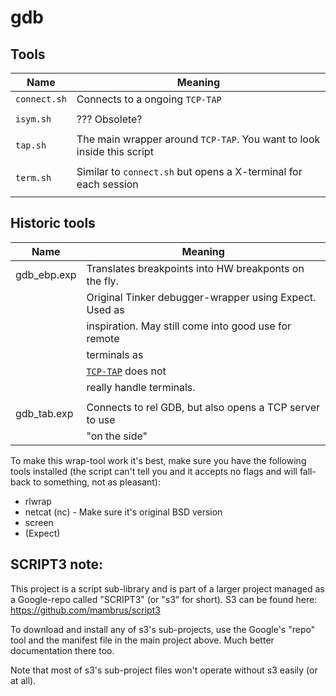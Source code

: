 gdb
=======

## Tools

| Name          | Meaning                                                    |
| ------------- | ---------------------------------------------------------- |
| `connect.sh`  | Connects to a ongoing `TCP-TAP`                            |
|               |                                                            |
| `isym.sh`     | ??? Obsolete?                                              |
|               |                                                            |
| `tap.sh`      | The main wrapper around `TCP-TAP`. You want to look inside this script |
|               |                                                            |
| `term.sh`     | Similar to `connect.sh` but opens a X-terminal for each session |
|               |                                                            |

## Historic tools

| Name          | Meaning                                                    |
| ------------- | ---------------------------------------------------------- |
| gdb_ebp.exp   | Translates breakpoints into HW breakponts on the fly.      |
|               | Original Tinker debugger-wrapper using Expect. Used as     |
|               | inspiration. May still come into good use for remote       |
|               | terminals as                                               |
|               | [`TCP-TAP`](https://github.com/mambrus/tcp_tap) does not   |
|               | really handle terminals.                                   |
|               |                                                            |
|gdb_tab.exp    |  Connects to rel GDB, but also opens a TCP server to use   |
|               |  "on the side"                                             |

To make this wrap-tool work it's best, make sure you have the following
tools installed (the script can't tell you and it accepts no flags and will
fall-back to something, not as pleasant):

* rlwrap
* netcat (nc) - Make sure it's  original BSD version
* screen
* (Expect)

SCRIPT3 note:
-------------
This project is a script sub-library and is part of a larger project managed
as a Google-repo called "SCRIPT3" (or "s3" for short). S3 can be found
here: https://github.com/mambrus/script3

To download and install any of s3's sub-projects, use the Google's "repo" tool
and the manifest file in the main project above. Much better documentation
there too.

Note that most of s3's sub-project files won't operate without s3 easily (or
at all).


